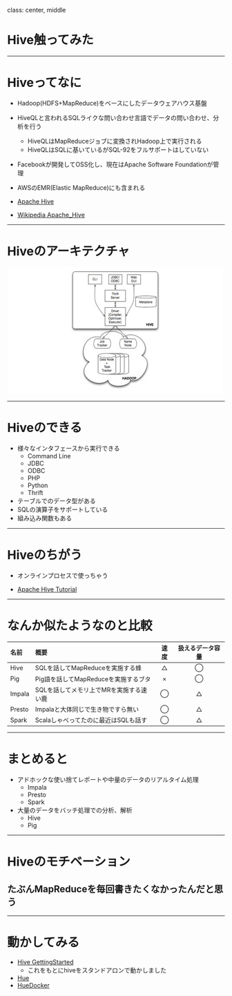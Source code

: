 class: center, middle

# Hive触ってみた

---

# Hiveってなに

- Hadoop(HDFS+MapReduce)をベースにしたデータウェアハウス基盤
- HiveQLと言われるSQLライクな問い合わせ言語でデータの問い合わせ、分析を行う
  - HiveQLはMapReduceジョブに変換されHadoop上で実行される
  - HiveQLはSQLに基いているがSQL-92をフルサポートはしていない
- Facebookが開発してOSS化し、現在はApache Software Foundationが管理
- AWSのEMR(Elastic MapReduce)にも含まれる


- [Apache Hive](https://cwiki.apache.org/confluence/display/Hive/Home)
- [Wikipedia Apache_Hive](https://ja.wikipedia.org/wiki/Apache_Hive)

---

# Hiveのアーキテクチャ

![Hive Architecture](hive/hive-architecture.jpg)

---

# Hiveのできる

- 様々なインタフェースから実行できる
  - Command Line
  - JDBC
  - ODBC
  - PHP
  - Python
  - Thrift
- テーブルでのデータ型がある
- SQLの演算子をサポートしている
- 組み込み関数もある

---

# Hiveのちがう

- オンラインプロセスで使っちゃう


- [Apache Hive Tutorial](https://cwiki.apache.org/confluence/display/Hive/Tutorial)

---

# なんか似たようなのと比較

|名前   |概要                             |速度|扱えるデータ容量|
|:-----|:--------------------------------|:---:|:---:|
|Hive  |SQLを話してMapReduceを実施する蜂    |△|◯|
|Pig   |Pig語を話してMapReduceを実施するブタ |×|◯|
|Impala|SQLを話してメモリ上でMRを実施する速い鹿|◯|△|
|Presto|Impalaと大体同じで生き物ですら無い    |◯|△|
|Spark|Scalaしゃべってたのに最近はSQLも話す   |◯|△|

---

# まとめると

- アドホックな使い捨てレポートや中量のデータのリアルタイム処理
  - Impala
  - Presto
  - Spark
- 大量のデータをバッチ処理での分析、解析
  - Hive
  - Pig

---

# Hiveのモチベーション

## たぶんMapReduceを毎回書きたくなかったんだと思う

---

# 動かしてみる

- [Hive GettingStarted](https://cwiki.apache.org/confluence/display/Hive/GettingStarted)
  - これをもとにhiveをスタンドアロンで動かしました
- [Hue](http://jp.gethue.com/start-developing-hue-on-a-mac-in-a-few-minutes-2/)
- [HueDocker](https://github.com/cloudera/hue/tree/master/tools/docker)
